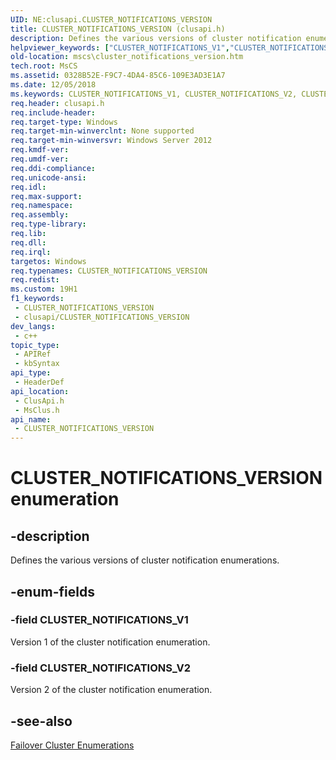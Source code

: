 ```yaml
---
UID: NE:clusapi.CLUSTER_NOTIFICATIONS_VERSION
title: CLUSTER_NOTIFICATIONS_VERSION (clusapi.h)
description: Defines the various versions of cluster notification enumerations.
helpviewer_keywords: ["CLUSTER_NOTIFICATIONS_V1","CLUSTER_NOTIFICATIONS_V2","CLUSTER_NOTIFICATIONS_VERSION","CLUSTER_NOTIFICATIONS_VERSION enumeration [Failover Cluster]","clusapi/CLUSTER_NOTIFICATIONS_V1","clusapi/CLUSTER_NOTIFICATIONS_V2","clusapi/CLUSTER_NOTIFICATIONS_VERSION","msclus/CLUSTER_NOTIFICATIONS_V1","msclus/CLUSTER_NOTIFICATIONS_V2","msclus/CLUSTER_NOTIFICATIONS_VERSION","mscs.cluster_notifications_version"]
old-location: mscs\cluster_notifications_version.htm
tech.root: MsCS
ms.assetid: 0328B52E-F9C7-4DA4-85C6-109E3AD3E1A7
ms.date: 12/05/2018
ms.keywords: CLUSTER_NOTIFICATIONS_V1, CLUSTER_NOTIFICATIONS_V2, CLUSTER_NOTIFICATIONS_VERSION, CLUSTER_NOTIFICATIONS_VERSION enumeration [Failover Cluster], clusapi/CLUSTER_NOTIFICATIONS_V1, clusapi/CLUSTER_NOTIFICATIONS_V2, clusapi/CLUSTER_NOTIFICATIONS_VERSION, msclus/CLUSTER_NOTIFICATIONS_V1, msclus/CLUSTER_NOTIFICATIONS_V2, msclus/CLUSTER_NOTIFICATIONS_VERSION, mscs.cluster_notifications_version
req.header: clusapi.h
req.include-header: 
req.target-type: Windows
req.target-min-winverclnt: None supported
req.target-min-winversvr: Windows Server 2012
req.kmdf-ver: 
req.umdf-ver: 
req.ddi-compliance: 
req.unicode-ansi: 
req.idl: 
req.max-support: 
req.namespace: 
req.assembly: 
req.type-library: 
req.lib: 
req.dll: 
req.irql: 
targetos: Windows
req.typenames: CLUSTER_NOTIFICATIONS_VERSION
req.redist: 
ms.custom: 19H1
f1_keywords:
 - CLUSTER_NOTIFICATIONS_VERSION
 - clusapi/CLUSTER_NOTIFICATIONS_VERSION
dev_langs:
 - c++
topic_type:
 - APIRef
 - kbSyntax
api_type:
 - HeaderDef
api_location:
 - ClusApi.h
 - MsClus.h
api_name:
 - CLUSTER_NOTIFICATIONS_VERSION
---
```


# CLUSTER_NOTIFICATIONS_VERSION enumeration


## -description

Defines the various versions of cluster notification enumerations.

## -enum-fields

### -field CLUSTER_NOTIFICATIONS_V1

Version 1 of the cluster notification enumeration.

### -field CLUSTER_NOTIFICATIONS_V2

Version 2 of the cluster notification enumeration.

## -see-also

<a href="https://docs.microsoft.com/previous-versions/windows/desktop/mscs/cluster-enumerations">Failover Cluster Enumerations</a>

